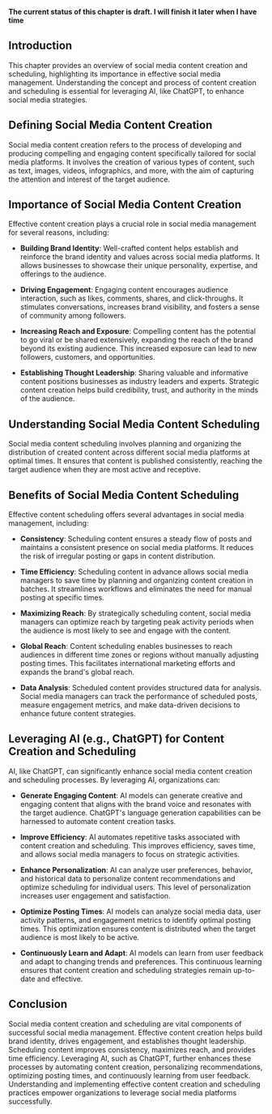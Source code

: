 **The current status of this chapter is draft. I will finish it later when I have time**

Introduction
------------

This chapter provides an overview of social media content creation and scheduling, highlighting its importance in effective social media management. Understanding the concept and process of content creation and scheduling is essential for leveraging AI, like ChatGPT, to enhance social media strategies.

Defining Social Media Content Creation
--------------------------------------

Social media content creation refers to the process of developing and producing compelling and engaging content specifically tailored for social media platforms. It involves the creation of various types of content, such as text, images, videos, infographics, and more, with the aim of capturing the attention and interest of the target audience.

Importance of Social Media Content Creation
-------------------------------------------

Effective content creation plays a crucial role in social media management for several reasons, including:

* **Building Brand Identity**: Well-crafted content helps establish and reinforce the brand identity and values across social media platforms. It allows businesses to showcase their unique personality, expertise, and offerings to the audience.

* **Driving Engagement**: Engaging content encourages audience interaction, such as likes, comments, shares, and click-throughs. It stimulates conversations, increases brand visibility, and fosters a sense of community among followers.

* **Increasing Reach and Exposure**: Compelling content has the potential to go viral or be shared extensively, expanding the reach of the brand beyond its existing audience. This increased exposure can lead to new followers, customers, and opportunities.

* **Establishing Thought Leadership**: Sharing valuable and informative content positions businesses as industry leaders and experts. Strategic content creation helps build credibility, trust, and authority in the minds of the audience.

Understanding Social Media Content Scheduling
---------------------------------------------

Social media content scheduling involves planning and organizing the distribution of created content across different social media platforms at optimal times. It ensures that content is published consistently, reaching the target audience when they are most active and receptive.

Benefits of Social Media Content Scheduling
-------------------------------------------

Effective content scheduling offers several advantages in social media management, including:

* **Consistency**: Scheduling content ensures a steady flow of posts and maintains a consistent presence on social media platforms. It reduces the risk of irregular posting or gaps in content distribution.

* **Time Efficiency**: Scheduling content in advance allows social media managers to save time by planning and organizing content creation in batches. It streamlines workflows and eliminates the need for manual posting at specific times.

* **Maximizing Reach**: By strategically scheduling content, social media managers can optimize reach by targeting peak activity periods when the audience is most likely to see and engage with the content.

* **Global Reach**: Content scheduling enables businesses to reach audiences in different time zones or regions without manually adjusting posting times. This facilitates international marketing efforts and expands the brand's global reach.

* **Data Analysis**: Scheduled content provides structured data for analysis. Social media managers can track the performance of scheduled posts, measure engagement metrics, and make data-driven decisions to enhance future content strategies.

Leveraging AI (e.g., ChatGPT) for Content Creation and Scheduling
-----------------------------------------------------------------

AI, like ChatGPT, can significantly enhance social media content creation and scheduling processes. By leveraging AI, organizations can:

* **Generate Engaging Content**: AI models can generate creative and engaging content that aligns with the brand voice and resonates with the target audience. ChatGPT's language generation capabilities can be harnessed to automate content creation tasks.

* **Improve Efficiency**: AI automates repetitive tasks associated with content creation and scheduling. This improves efficiency, saves time, and allows social media managers to focus on strategic activities.

* **Enhance Personalization**: AI can analyze user preferences, behavior, and historical data to personalize content recommendations and optimize scheduling for individual users. This level of personalization increases user engagement and satisfaction.

* **Optimize Posting Times**: AI models can analyze social media data, user activity patterns, and engagement metrics to identify optimal posting times. This optimization ensures content is distributed when the target audience is most likely to be active.

* **Continuously Learn and Adapt**: AI models can learn from user feedback and adapt to changing trends and preferences. This continuous learning ensures that content creation and scheduling strategies remain up-to-date and effective.

Conclusion
----------

Social media content creation and scheduling are vital components of successful social media management. Effective content creation helps build brand identity, drives engagement, and establishes thought leadership. Scheduling content improves consistency, maximizes reach, and provides time efficiency. Leveraging AI, such as ChatGPT, further enhances these processes by automating content creation, personalizing recommendations, optimizing posting times, and continuously learning from user feedback. Understanding and implementing effective content creation and scheduling practices empower organizations to leverage social media platforms successfully.
